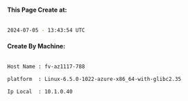 
   
#### This Page Create at:

```bash

2024-07-05 - 13:43:54 UTC

```

#### Create By Machine:

```bash

Host Name : fv-az1117-788

platform  : Linux-6.5.0-1022-azure-x86_64-with-glibc2.35

Ip Local  : 10.1.0.40

```


